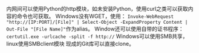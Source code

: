 内网间可以使用Python的http模块，如未安装Python，使用curl之类可以获取内容的命令也可获取。
Windows没有WGET，使用：
`Invoke-WebRequest "http://[IP:PORT]/[File]" | Select-Object -ExpandProperty Content | Out-File "[File Name]"`作为alias。
Window还可以使用自带的证书程序：
`certutil.exe -urlcache -split -f http://`
Windows可以使用SMB共享，linux使用SMBclient模块
现成的Git库可以直接clone。